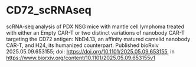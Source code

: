 # CD72_scRNAseq

scRNA-seq analysis of PDX NSG mice with mantle cell lymphoma treated with either an Empty CAR-T or two distinct variations of nanobody CAR-T targeting the CD72 antigen: NbD4.13, an affinity matured camelid nanobody CAR-T, and H24, its humanized counterpart. Published bioRxiv 2025.05.09.653155; doi: https://doi.org/10.1101/2025.05.09.653155, in https://www.biorxiv.org/content/10.1101/2025.05.09.653155v1
